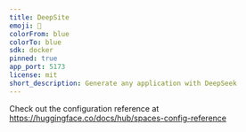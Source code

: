 ```yaml
---
title: DeepSite
emoji: 🐳
colorFrom: blue
colorTo: blue
sdk: docker
pinned: true
app_port: 5173
license: mit
short_description: Generate any application with DeepSeek
---
```


Check out the configuration reference at https://huggingface.co/docs/hub/spaces-config-reference